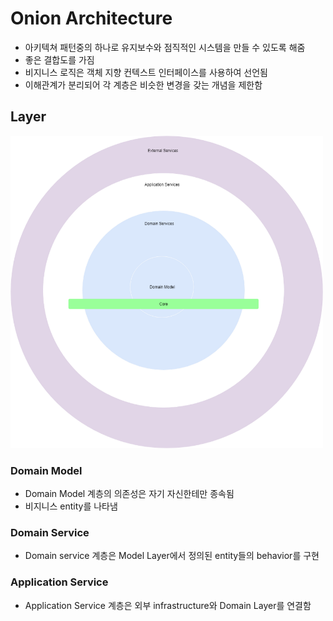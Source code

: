 # Onion Architecture
- 아키텍쳐 패턴중의 하나로 유지보수와 점직적인 시스템을 만들 수 있도록 해줌
- 좋은 결합도를 가짐
- 비지니스 로직은 객체 지향 컨텍스트 인터페이스를 사용하여 선언됨
- 이해관계가 분리되어 각 계층은 비슷한 변경을 갖는 개념을 제한함

## Layer
<img src="../img/Architecture/onion1.png" width="500" height="500">

### Domain Model
- Domain Model 계층의 의존성은 자기 자신한테만 종속됨
- 비지니스 entity를 나타냄

### Domain Service
- Domain service 계층은 Model Layer에서 정의된 entity들의 behavior를 구현

### Application Service
- Application Service 계층은 외부 infrastructure와 Domain Layer를 연결함